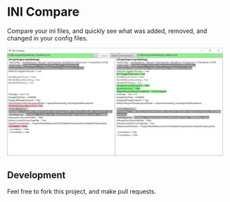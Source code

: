 # INI Compare
Compare your ini files, and quickly see what was added, removed, and changed in your config files. 


![usage-preview](documentation\usage-preview.png "Logo Title Text 1")

## Development
Feel free to fork this project, and make pull requests. 